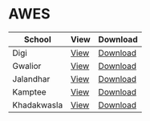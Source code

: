 # AWES

| School | View | Download |
| ------------ | ------------- | ------------- |
| Digi | [View](https://github.com/vishalnagda1/awes/blob/main/dighi/aps-dighi.pdf) | [Download](https://github.com/vishalnagda1/awes/raw/main/dighi/aps-dighi.pdf) |
| Gwalior | [View](https://github.com/vishalnagda1/awes/blob/main/gwalior/aps-gwalior.pdf) | [Download](https://github.com/vishalnagda1/awes/raw/main/gwalior/aps-gwalior.pdf) |
| Jalandhar | [View](https://github.com/vishalnagda1/awes/blob/main/jalandhar/aps-jalandhar.pdf) | [Download](https://github.com/vishalnagda1/awes/raw/main/jalandhar/aps-jalandhar.pdf) |
| Kamptee | [View](https://github.com/vishalnagda1/awes/blob/main/kamptee/aps-kamptee.pdf) | [Download](https://github.com/vishalnagda1/awes/raw/main/kamptee/aps-kamptee.pdf) |
| Khadakwasla | [View](https://github.com/vishalnagda1/awes/blob/main/khadakwasla/aps-khadakwasla.pdf) | [Download](https://github.com/vishalnagda1/awes/raw/main/khadakwasla/aps-khadakwasla.pdf) |

<br />
